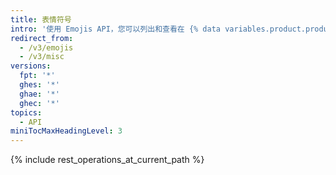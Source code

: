 ```yaml
---
title: 表情符号
intro: '使用 Emojis API，您可以列出和查看在 {% data variables.product.product_name %} 使用的所有可用表情符号。'
redirect_from:
  - /v3/emojis
  - /v3/misc
versions:
  fpt: '*'
  ghes: '*'
  ghae: '*'
  ghec: '*'
topics:
  - API
miniTocMaxHeadingLevel: 3
---
```


{% include rest_operations_at_current_path %}

